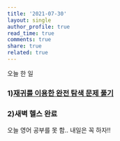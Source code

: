 ```yaml
---
title: '2021-07-30'
layout: single
author_profile: true
read_time: true
comments: true
share: true
related: true
---
```


오늘 한 일
### 1)[재귀를 이용한 완전 탐색 문제 풀기](https://nsnnsn12.github.io/codingtest/bruteForce-ex2/ "link")
### 2)새벽 헬스 완료

오늘 영어 공부를 못 함..
내일은 꼭 하자!!